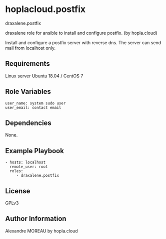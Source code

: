 hoplacloud.postfix
=========
draxalene.postfix

draxalene role for ansible to install and configure postfix. (by hopla.cloud)

Install and configure a postfix server with reverse dns. The server can send mail from localhost only.


Requirements
------------

Linux server Ubuntu 18.04 / CentOS 7

Role Variables
--------------

```
user_name: system sudo user
user_email: contact email
```

Dependencies
------------

None.

Example Playbook
----------------

    - hosts: localhost
      remote_user: root
      roles:
         - draxalene.postfix

License
-------

GPLv3

Author Information
------------------

Alexandre MOREAU by hopla.cloud
